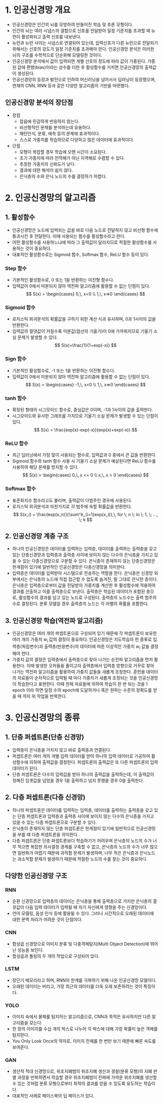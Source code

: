# 1. 인공신경망 개요
- 인공신경망은 인간의 뇌를 모방하여 만들어진 학습 및 추론 모형이다.
- 인간의 뇌는 여러 시냅스의 결합으로 신호를 전달받아 일정 기준치를 초과할 때 뉴런이 활성화되고 출력 신호를 내보낸다.
- 뉴런과 뉴런 사이는 시냅스로 연결되어 있는데, 입력신호가 다른 뉴런으로 전달되기 위해서는 신호의 강도가 일정 기준치를 초과해야 한다. 인공신경망 분석은 이러한 뇌의 구조를 수학적으로 단순화해 모델링한 것이다.
- 인공신경망 분석에서 값이 입력되면 개별 신호의 정도에 따라 값이 가중된다. 가중된 값에 편향(bias)이라는 상수를 더한 후 활성함수를 거치면 인공신경망의 출력값이 생성된다.
- 인공신경망의 등장과 발전으로 인하여 머신러닝을 넘어서서 딥러닝이 등장했으며, 현재의 CNN, RNN 등과 같은 다양한 알고리즘의 기반을 마련했다.

## 인공신경망 분석의 장단점
- 장점
    - 잡음에 민감하게 반응하지 않는다.
    - 비선형적인 문제를 분석하는데 유용하다.
    - 패턴인식, 분류, 예측 등의 문제에 효과적이다.
    - 스스로 가중치를 학습하므로 다양하고 많은 데이터에 효과적이다.
- 단점
    - 모형이 복잡할 경우 학습에 오랜 시간이 소요된다.
    - 초기 가중치에 따라 전역해가 아닌 지역해로 수렴할 수 있다.
    - 추정한 가중치의 신뢰도가 낮다.
    - 결과에 대한 해석이 쉽지 않다.
    - 은닉층의 수와 은닉 노드의 수를 결정하기 어렵다.

# 2. 인공신경망의 알고리즘
## 1. 활성함수
- 인공신경망은 노드에 입력되는 값을 바로 다음 노드로 전달하지 않고 비선형 함수에 통과시킨 후 전달한다. 이때 사용되는 함수를 활성함수라고 한다.
- 어떤 활성함수를 사용하느냐에 따라 그 출력값이 달라지므로 적절한 활성함수를 사용하는 것이 중요하다.
- 대표적인 활성함수로는 Sigmoid 함수, Softmax 함수, ReLU 함수 등이 있다.

### Step 함수
- 기본적인 활성함수로, 0 또는 1을 반환하는 이진형 함수다.
- 입력값이 0에서 미분되지 않아 역전파 알고리즘에 활용할 수 없는 단점이 있다.
$$
S(x) = 
\begin{cases}
0,\, x<0 \\
1,\, x=>0
\end{cases}
$$

### Sigmoid 함수
- 로지스틱 회귀분석의 확률값을 구하기 위한 계산 식과 유사하며, 0과 1사이의 값을 반환한다.
- 입력값의 절댓값이 커질수록 미분값(접선의 기울기)이 0에 가까워지므로 기울기 소실 문제가 발생할 수 있다.
$$
S(x)=\frac{1}{1+exp(-x)}
$$

### Sign 함수
- 기본적인 활성함수로, -1 또는 1을 반환하는 이진형 함수다.
- 입력값이 0에서 미분되지 않아 역전파 알고리즘에 활용할 수 없는 단점이 있다.
$$
S(x) = 
\begin{cases}
-1,\, x<0 \\
1,\, x=>0
\end{cases}
$$

### tanh 함수
- 확장된 형태의 시그모이드 함수로, 중심값은 0이며, -1과 1사이의 값을 출력한다.
- 시그모이드와 유사한 그래프를 가지므로 기울기 소실 문제가 발생할 수 있는 단점이 있다.
$$
S(x) = \frac{exp(x)-exp(-x)}{exp(x)+exp(-x)}
$$

### ReLU 함수
- 최근 딥러닝에서 가장 많이 사용되는 함수로, 입력값과 0 중에서 큰 값을 반환한다.
- Sigmoid 함수와 tanh 함수 사용 시 기울기 소실 문제가 예상된다면 ReLU 함수를 사용하여 해당 문제를 방지할 수 있다.
$$
S(x) = 
\begin{cases}
0,\, x <= 0 \\
x,\, x > 0
\end{cases}
$$

### Softmax 함수
- 표준화지수 함수라고도 불리며, 출력값이 다범주인 경우에 사용된다.
- 로지스틱 회귀분석과 마찬가지로 각 범주에 속할 확률값을 반환한다.
$$
S(x_i) = \frac{exp(x_n)}{\sum^k_{i=1}exp(x_i)},\, for \; n \; in \; 1, \; ..., \; k
$$

## 2. 인공신경망 계층 구조
- 하나의 인공신경망은 데이터를 입력하는 입력층, 데이터를 출력하는 출력층을 갖고 있는 단층신경망과 입력층과 출력층 사이에 보이지 않는 다수의 은닉층을 가지고 있을 수 있는 다층신경망으로 구분할 수 있다. 은닉층이 존재하지 않는 단층신경망은 한계점이 있기에 일반적인 인공신경망은 다층신경망을 의미한다.
- 입력층은 데이터를 입력받아 시스템으로 전송하는 역할을 한다. 은닉층은 신경망 외부에서는 은닉층의 노드에 직접 접근할 수 없도록 숨겨진, 말 그대로 은닉한 층이다. 은닉층은 입력층으로부터 값을 전달받아 가중치를 계산한 후 활성함수에 적용하여 결과를 산출하고 이를 출력층으로 보낸다. 출력층은 학습된 데이터가 포함된 층으로, 활성함수의 결과를 담고 있는 노드로 구성된다. 출력층의 노드수는 출력 범주의 수로 결정된다. 분류 모델일 경우 출력층의 노드는 각 라벨의 확률을 포함한다.

## 3. 인공신경망 학습(역전파 알고리즘)
- 인공신경망은 여러 개의 퍼셉트론으로 구성되어 있기 때문에 각 퍼셉트론이 보유한 여러 개의 가중치 $w_i$ 값의 결정이 중요하다. 인공신경망은 지도학습의 한 종류로 입력층(독립변수)과 출력층(반응변수)의 데이터에 따른 이상적인 가중치 $w_i$ 값을 결정해야 한다.
- 가중치 값의 결정은 입력층에서 출력층으로 찾아 나가는 순전파 알고리즘을 먼저 활용한다. 이때 발생한 오차들을 줄이고자 출력층에서 입력층 방향으로 거꾸로 찾아 나가는 역전파 알고리즘을 활용하여 가중치 값들을 새롭게 조정한다. 훈련용 데이터의 자료들이 순차적으로 입력될 때 마다 가중치가 새롭게 조정되는 것을 인공신경망이 학습한다고 표현한다. 이때 전체 자료들에 의하여 학습이 한 번 되는 것을 1 epoch 이라 하면 일정 수의 epoch에 도달하거나 혹은 원하는 수준의 정확도를 얻을 때 까지 위 작업을 반복한다.

# 3. 인공신경망의 종류
## 1. 단층 퍼셉트론(단층 신경망)
- 입력층이 은닉층을 거치지 않고 바로 출력층과 연결된다.
- 퍼셉트론은 여러 개의 개별 입력 데이터를 받아 하나의 입력 데이터로 가공하여 활성함수에 의하여 출력값을 결정한다. 퍼셉트론의 출력값은 또 다른 퍼셉트론의 입력 데이터가 된다.
- 단층 퍼셉트론은 다수의 입력값을 받아 하나의 출력값을 출력하는데, 이 출력값이 정해진 임곗값을 넘었을 경우 1을 출력하고 넘지 못했을 경우 0을 출력한다.

## 2. 다층 퍼셉트론(다층 신경망)
- 하나의 퍼셉트론은 데이터를 입력하는 입력층, 데이터를 출력하는 출력층을 갖고 있는 단층 퍼셉트론과 입력층과 출력층 사이에 보이지 않는 다수의 은닉층을 가지고 있을 수 있는 다층 퍼셉트론으로 구분할 수 있다.
- 은닉층이 존재하지 않는 단층 퍼셉트론은 한계점이 있기에 일반적으로 인공신경망을 부를 때 다층 퍼셉트론을 의미한다.
- 다층 퍼셉트론은 단층 퍼셉트론보다 학습하기가 어려우며 은닉층의 노드의 수가 너무 적으면 복잡한 의사결정 경계를 구축할 수 없고, 은닉층의 노드의 수가 너무 많으면 일반화가 어렵기 때문에 과적합 문제가 발생하며, 너무 적은 은닉층과 은닉노드는 과소적합 문제가 발생하기 때문에 적절한 노드의 수를 찾는 것이 중요하다.

## 다양한 인공신경망 구조
### RNN
- 순환 신경망으로 입력층의 데이터는 은닉층을 통해 출력층으로 가지만 은닉층의 결괏값이 다음 입력 데이터가 입력될 때 자기 자신에게 영향을 주는 신경망이다.
- 언어 모델링, 음성 인식 등에 활용될 수 있다. 그러나 시간적으로 오래된 데이터에 대한 문맥 처리가 어려운 것이 단점이다.

### CNN
- 합성곱 신경망으로 이미지 분류 및 다중객체탐지(Multi Object Detection)에 뛰어난 성능을 보인다.
- 합성곱과 풀링의 두 개의 작업으로 구성되어 있다.

### LSTM
- 장단기 메모리라고 하며, RNN의 한계를 극복하기 위해 나온 인공신경망 모델이다.
- 오래된 데이터는 버리고, 가장 최근의 데이터를 더욱 오래 보존하려는 것이 특징이다.

### YOLO
- 이미지 속에서 물체를 탐지하는 알고리즘으로, CNN과 목적은 유사하지만 다른 알고리즘을 갖는다.
- 한 장의 이미지를 수십 개의 박스로 나누어 각 박스에 대해 가장 확률이 높은 객체를 탐지한다.
- You Only Look Once의 약자로, 이미지 전체를 한 번만 보기 때문에 빠른 속도를 보여준다.

### GAN
- 생산적 적대 신경망으로, 위조지폐범의 위조지폐 생산과 경찰(분류 모형)의 지폐 판별 과정을 반복하면서 학습할 경우 위조지폐범이 진짜에 가까운 위조지폐를 생산할 수 있는 것처럼 분류 모형으로부터 최적의 결과를 얻을 수 있도록 유도하는 학습이다.
- 대표적인 사례로 페이스북의 딥 페이스가 있다.